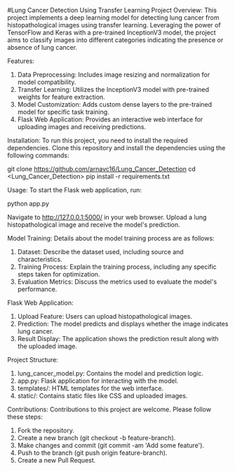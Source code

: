 #Lung Cancer Detection Using Transfer Learning
Project Overview:
This project implements a deep learning model for detecting lung cancer from histopathological images using transfer learning. Leveraging the power of TensorFlow and Keras with a pre-trained InceptionV3 model, the project aims to classify images into different categories indicating the presence or absence of lung cancer.

Features:
1. Data Preprocessing: Includes image resizing and normalization for model compatibility.
2. Transfer Learning: Utilizes the InceptionV3 model with pre-trained weights for feature extraction.
3. Model Customization: Adds custom dense layers to the pre-trained model for specific task training.
4. Flask Web Application: Provides an interactive web interface for uploading images and receiving predictions.
   
Installation:
To run this project, you need to install the required dependencies. Clone this repository and install the dependencies using the following commands:

git clone <https://github.com/arnavc16/Lung_Cancer_Detection>
cd <Lung_Cancer_Detection>
pip install -r requirements.txt

Usage:
To start the Flask web application, run:

python app.py

Navigate to http://127.0.0.1:5000/ in your web browser. Upload a lung histopathological image and receive the model's prediction.

Model Training:
Details about the model training process are as follows:

1. Dataset: Describe the dataset used, including source and characteristics.
2. Training Process: Explain the training process, including any specific steps taken for optimization.
3. Evaluation Metrics: Discuss the metrics used to evaluate the model's performance.
   
Flask Web Application:
1. Upload Feature: Users can upload histopathological images.
2. Prediction: The model predicts and displays whether the image indicates lung cancer.
3. Result Display: The application shows the prediction result along with the uploaded image.

Project Structure:

1. lung_cancer_model.py: Contains the model and prediction logic.
2. app.py: Flask application for interacting with the model.
3. templates/: HTML templates for the web interface.
4. static/: Contains static files like CSS and uploaded images.

Contributions:
Contributions to this project are welcome. Please follow these steps:

1. Fork the repository.
2. Create a new branch (git checkout -b feature-branch).
3. Make changes and commit (git commit -am 'Add some feature').
4. Push to the branch (git push origin feature-branch).
5. Create a new Pull Request.
